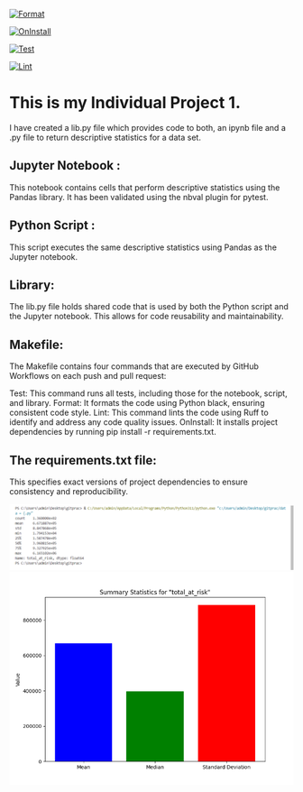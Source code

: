 
[![Format](https://github.com/Antara999333/Individual-project/actions/workflows/format.yml/badge.svg)](https://github.com/Antara999333/Individual-project/actions/workflows/format.yml)

[![OnInstall](https://github.com/Antara999333/Individual-project/actions/workflows/install.yml/badge.svg)](https://github.com/Antara999333/Individual-project/actions/workflows/install.yml)


[![Test](https://github.com/Antara999333/Individual-project/actions/workflows/test.yml/badge.svg)](https://github.com/Antara999333/Individual-project/actions/workflows/test.yml)

[![Lint](https://github.com/Antara999333/Individual-project/actions/workflows/lint.yml/badge.svg)](https://github.com/Antara999333/Individual-project/actions/workflows/lint.yml)





# This is my Individual Project 1. 
I have created a lib.py file which provides code to both, an ipynb file and a .py file to return descriptive statistics for a data set. 

## Jupyter Notebook :

This notebook contains cells that perform descriptive statistics using the Pandas library. It has been validated using the nbval plugin for pytest.

## Python Script :

This script executes the same descriptive statistics using Pandas as the Jupyter notebook.

## Library:

The lib.py file holds shared code that is used by both the Python script and the Jupyter notebook. This allows for code reusability and maintainability.

## Makefile:

The Makefile contains four commands that are executed by GitHub Workflows on each push and pull request:

Test: This command runs all tests, including those for the notebook, script, and library.
Format: It formats the code using Python black, ensuring consistent code style.
Lint: This command lints the code using Ruff to identify and address any code quality issues.
OnInstall: It installs project dependencies by running pip install -r requirements.txt.




## The requirements.txt file:
 This specifies exact versions of project dependencies to ensure consistency and reproducibility.


![Image Alt Text](https://github.com/Antara999333/IDS-706_Proj2/blob/main/desc_stats.png?raw=true)
![Image Alt Text](https://github.com/Antara999333/IDS-706_Proj2/blob/main/MIni%20proj%202%20image.png?raw=true)





